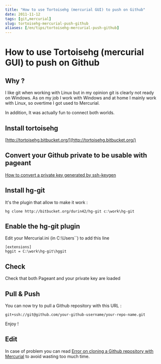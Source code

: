 ```yaml
---
title: "How to use Tortoisehg (mercurial GUI) to push on Github"
date: 2011-11-12
tags: [git,mercurial]
slug: tortoisehg-mercurial-push-github
aliases: [/en/tips/tortoisehg-mercurial-push-github]
---
```

# How to use Tortoisehg (mercurial GUI) to push on Github

## Why ?
I like git when working with Linux but in my opinion git is clearly not ready on Windows. As on my job I work with Windows and at home I mainly work with Linux, so overtime I got used to Mercurial.

In addition, It was actually fun to connect both worlds.

## Install tortoisehg

[http://tortoisehg.bitbucket.org/](http://tortoisehg.bitbucket.org/)

## Convert your Github private to be usable with pageant

[How to convert a private key generated by ssh-keygen](/en/tips/convert-private-key-openssl)

## Install hg-git

It's the plugin that allow to make it work :

```
hg clone http://bitbucket.org/durin42/hg-git c:\work\hg-git
```

## Enable the hg-git plugin

Edit your Mercurial.ini (in C:\Users\`<YourName>`) to add this line

```
[extensions]
hggit = C:\work\hg-git\hggit
```

## Check

Check that both Pageant and your private key are loaded

## Pull & Push

You can now try to pull a Github repository with this URL :

```
git+ssh://git@github.com/your-github-username/your-repo-name.git
```

Enjoy !

## Edit

In case of problem you can read [Error on cloning a Github repository with Mercurial](/en/tips/mercurial-github-error) to avoid wasting too much time.
